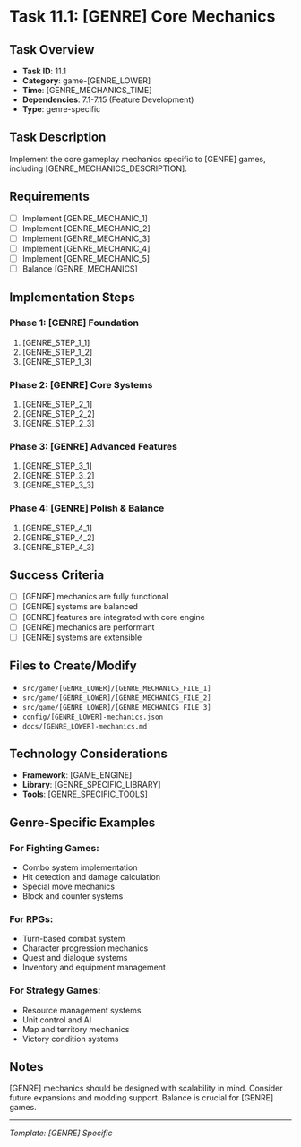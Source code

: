 # Task 11.1: [GENRE] Core Mechanics

## Task Overview
- **Task ID**: 11.1
- **Category**: game-[GENRE_LOWER]
- **Time**: [GENRE_MECHANICS_TIME]
- **Dependencies**: 7.1-7.15 (Feature Development)
- **Type**: genre-specific

## Task Description
Implement the core gameplay mechanics specific to [GENRE] games, including [GENRE_MECHANICS_DESCRIPTION].

## Requirements
- [ ] Implement [GENRE_MECHANIC_1]
- [ ] Implement [GENRE_MECHANIC_2]
- [ ] Implement [GENRE_MECHANIC_3]
- [ ] Implement [GENRE_MECHANIC_4]
- [ ] Implement [GENRE_MECHANIC_5]
- [ ] Balance [GENRE_MECHANICS]

## Implementation Steps

### Phase 1: [GENRE] Foundation
1. [GENRE_STEP_1_1]
2. [GENRE_STEP_1_2]
3. [GENRE_STEP_1_3]

### Phase 2: [GENRE] Core Systems
1. [GENRE_STEP_2_1]
2. [GENRE_STEP_2_2]
3. [GENRE_STEP_2_3]

### Phase 3: [GENRE] Advanced Features
1. [GENRE_STEP_3_1]
2. [GENRE_STEP_3_2]
3. [GENRE_STEP_3_3]

### Phase 4: [GENRE] Polish & Balance
1. [GENRE_STEP_4_1]
2. [GENRE_STEP_4_2]
3. [GENRE_STEP_4_3]

## Success Criteria
- [ ] [GENRE] mechanics are fully functional
- [ ] [GENRE] systems are balanced
- [ ] [GENRE] features are integrated with core engine
- [ ] [GENRE] mechanics are performant
- [ ] [GENRE] systems are extensible

## Files to Create/Modify
- `src/game/[GENRE_LOWER]/[GENRE_MECHANICS_FILE_1]`
- `src/game/[GENRE_LOWER]/[GENRE_MECHANICS_FILE_2]`
- `src/game/[GENRE_LOWER]/[GENRE_MECHANICS_FILE_3]`
- `config/[GENRE_LOWER]-mechanics.json`
- `docs/[GENRE_LOWER]-mechanics.md`

## Technology Considerations
- **Framework**: [GAME_ENGINE]
- **Library**: [GENRE_SPECIFIC_LIBRARY]
- **Tools**: [GENRE_SPECIFIC_TOOLS]

## Genre-Specific Examples

### For Fighting Games:
- Combo system implementation
- Hit detection and damage calculation
- Special move mechanics
- Block and counter systems

### For RPGs:
- Turn-based combat system
- Character progression mechanics
- Quest and dialogue systems
- Inventory and equipment management

### For Strategy Games:
- Resource management systems
- Unit control and AI
- Map and territory mechanics
- Victory condition systems

## Notes
[GENRE] mechanics should be designed with scalability in mind. Consider future expansions and modding support. Balance is crucial for [GENRE] games.

---
*Template: [GENRE] Specific* 